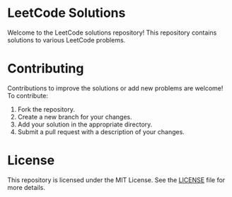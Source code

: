# LeetCode Solutions

Welcome to the LeetCode solutions repository! This repository contains solutions to various LeetCode problems.

# Contributing
Contributions to improve the solutions or add new problems are welcome! To contribute:

1. Fork the repository.
2. Create a new branch for your changes.
3. Add your solution in the appropriate directory.
4. Submit a pull request with a description of your changes.

# License
This repository is licensed under the MIT License. See the <a href="https://github.com/neeru24/Leetcode-Problems/blob/main/LICENSE">LICENSE</a> file for more details.
